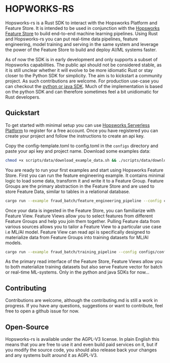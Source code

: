 # HOPWORKS-RS

Hopsworks-rs is a Rust SDK to interact with the Hopsworks Platform and Feature Store. It is intended to be used in conjunction with the [Hopsworks Feature Store](https://www.hopsworks.ai/the-ml-platform-for-batch-and-real-time-data) to build end-to-end machine learning pipelines. Using Rust and Hopsworks-rs you can put real-time data pipelines, feature engineering, model training and serving in the same system and leverage the power of the Feature Store to build and deploy AI/ML systems faster.

As of now the SDK is in early development and only supports a subset of Hopsworks capabilities. The public api should not be considered stable, as it is still unclear whether it will evolve to be more idiomatic Rust or stay closer to the Python SDK for simplicity. The aim is to kickstart a community project. As such contributions are welcome. For production use-case you can checkout the [python or java SDK](https://pypi.org/project/hopsworks/). Much of the implementation is based on the python SDK and can therefore sometimes feel a bit unidiomatic for Rust developers.

## Quickstart

To get started with minimal setup you can use [Hopsworks Serverless Platform](https://app.hopsworks.ai/) to register for a free account. Once you have registered you can create your project and follow the instructions to create an api key.

Copy the config-template.toml to config.toml in the `configs` directory and paste your api key and project name. Download some examples data:

```bash
chmod +x scripts/data/download_example_data.sh && ./scripts/data/download_example_data.sh
```

You are ready to run your first examples and start using Hopsworks Feature Store. First you can run the feature engineering example. It contains minimal logic to load some data, transform it and write it to a Feature Group. Feature Groups are the primary abstraction in the Feature Store and are used to store Feature Data, similar to tables in a relational database.

```bash
cargo run --example fraud_batch/feature_engineering_pipeline --config configs/config.toml
```

Once your data is ingested in the Feature Store, you can familiarize with Feature View. Feature Views allow you to select features from different Feature Groups and help you join them together. Pulling Feature data from various sources allows you to tailor a Feature View to a particular use case i.e ML/AI model. Feature View can read api is specifically designed to materialize data from Feature Groups into training datasets for ML/AI models.

```bash
cargo run --example fraud_batch/training_pipeline --config configs/config.toml
```

As the primary read interface of the Feature Store, Feature Views allow you to both materialize training datasets but also serve Feature vector for batch or real-time ML-systems. Only in the python and java SDKs for now...

## Contributing

Contributions are welcome, although the contributing.md is still a work in progress. If you have any questions, suggestions or want to contribute, feel free to open a github issue for now.

## Open-Source

Hopsworks-rs is available under the AGPL-V3 license. In plain English this means that you are free to use it and even build paid services on it, but if you modify the source code, you should also release back your changes and any systems built around it as AGPL-V3.

